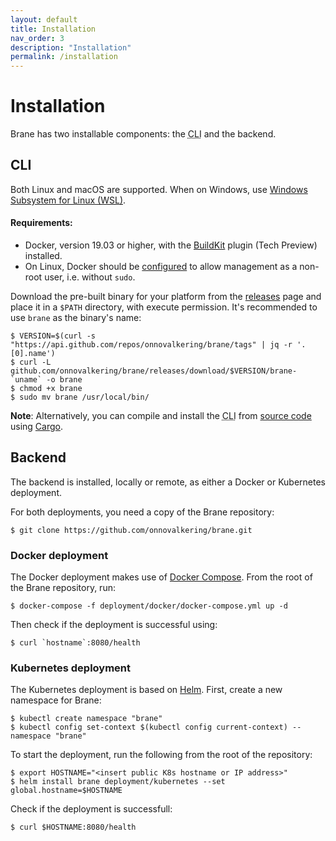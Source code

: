 ```yaml
---
layout: default
title: Installation
nav_order: 3
description: "Installation"
permalink: /installation
---
```


# Installation
Brane has two installable components: the <abbr title="Command-line interface">CLI</abbr> and the backend.

## CLI
Both Linux and macOS are supported. When on Windows, use [Windows Subsystem for Linux (WSL)](https://docs.microsoft.com/en-us/windows/wsl/about).

#### Requirements:

- Docker, version 19.03 or higher, with the [BuildKit](https://github.com/docker/buildx#building) plugin (Tech Preview) installed.
- On Linux, Docker should be [configured](https://docs.docker.com/engine/install/linux-postinstall/#manage-docker-as-a-non-root-user) to allow management as a non-root user, i.e. without `sudo`.

Download the pre-built binary for your platform from the [releases](https://github.com/onnovalkering/brane/releases) page and place it in a `$PATH` directory, with execute permission. It's recommended to use `brane` as the binary's name:   
```shell
$ VERSION=$(curl -s "https://api.github.com/repos/onnovalkering/brane/tags" | jq -r '.[0].name')
$ curl -L github.com/onnovalkering/brane/releases/download/$VERSION/brane-`uname` -o brane
$ chmod +x brane 
$ sudo mv brane /usr/local/bin/
```

__Note__: Alternatively, you can compile and install the <abbr title="Command-line interface">CLI</abbr> from [source code](https://github.com/onnovalkering/brane/tree/master/brane-cli) using [Cargo](https://doc.rust-lang.org/stable/cargo).

## Backend
The backend is installed, locally or remote, as either a Docker or Kubernetes deployment. 

For both deployments, you need a copy of the Brane repository:

```shell
$ git clone https://github.com/onnovalkering/brane.git
```

### Docker deployment
The Docker deployment makes use of [Docker Compose](https://docs.docker.com/compose). From the root of the Brane repository, run:
```shell
$ docker-compose -f deployment/docker/docker-compose.yml up -d
```

Then check if the deployment is successful using:
```shell
$ curl `hostname`:8080/health
```

### Kubernetes deployment
The Kubernetes deployment is based on [Helm](https://helm.sh). First, create a new namespace for Brane:

```shell
$ kubectl create namespace "brane"
$ kubectl config set-context $(kubectl config current-context) --namespace "brane"
```

To start the deployment, run the following from the root of the repository:
```shell
$ export HOSTNAME="<insert public K8s hostname or IP address>"
$ helm install brane deployment/kubernetes --set global.hostname=$HOSTNAME
```

Check if the deployment is successfull:
```shell
$ curl $HOSTNAME:8080/health
```